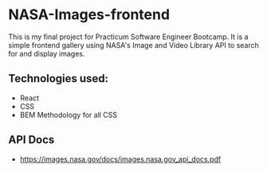 # NASA-Images-frontend

This is my final project for Practicum Software Engineer Bootcamp. It is a simple frontend gallery using NASA's Image and Video Library API to search for and display images.

## Technologies used:

- React
- CSS
- BEM Methodology for all CSS

## API Docs

- https://images.nasa.gov/docs/images.nasa.gov_api_docs.pdf
